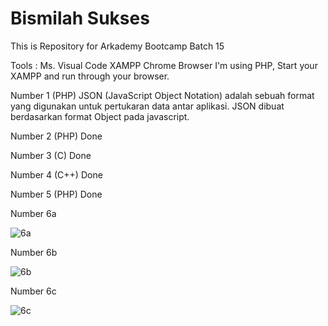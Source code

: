 # Bismilah Sukses
This is Repository for Arkademy Bootcamp Batch 15 

Tools : 
Ms. Visual Code
XAMPP
Chrome Browser
I'm using PHP, Start your XAMPP and run through your browser.

Number 1 (PHP)
JSON (JavaScript Object Notation) adalah sebuah format yang digunakan untuk pertukaran data antar aplikasi. JSON dibuat berdasarkan format Object pada javascript. 


Number 2 (PHP) Done


Number 3 (C) Done


Number 4 (C++) Done


Number 5 (PHP) Done


Number 6a

![6a](https://user-images.githubusercontent.com/59035856/74086919-23031b00-4aba-11ea-95e9-63d72f023d00.PNG)

Number 6b

![6b](https://user-images.githubusercontent.com/59035856/74086933-4c23ab80-4aba-11ea-919a-0873eb5367d2.PNG)

Number 6c

![6c](https://user-images.githubusercontent.com/59035856/74087403-7bd4b280-4abe-11ea-847c-962c0a6a40b3.PNG)
